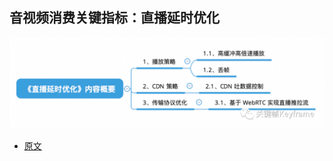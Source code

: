 ## 音视频消费关键指标：直播延时优化

![](./imgs/img_4.png)

- [原文](https://mp.weixin.qq.com/s?__biz=MjM5MTkxOTQyMQ==&mid=2257487100&idx=1&sn=1fc4a5336be75906e8869e33317d733e&scene=21#wechat_redirect)